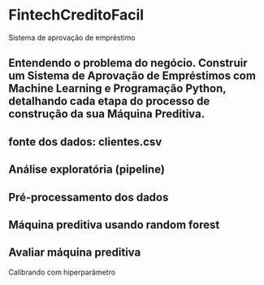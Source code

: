 # FintechCreditoFacil
Sistema de aprovação de empréstimo


Entendendo o problema do negócio.
Construir um Sistema de Aprovação de Empréstimos com Machine Learning e
Programação Python, detalhando cada etapa do processo de construção da sua Máquina Preditiva.
-----
fonte dos dados: clientes.csv
-----
Análise exploratória (pipeline)
-----
Pré-processamento dos dados
-----
Máquina preditiva usando random forest
-----
Avaliar máquina preditiva
-----
Calibrando com hiperparâmetro
